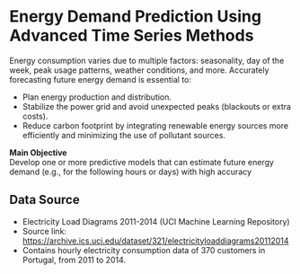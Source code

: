  # Energy Demand Prediction Using Advanced Time Series Methods
Energy consumption varies due to multiple factors: seasonality, day of the week, peak usage patterns, weather conditions, and more. Accurately forecasting future energy demand is essential to:

* Plan energy production and distribution.
* Stabilize the power grid and avoid unexpected peaks (blackouts or extra costs).
* Reduce carbon footprint by integrating renewable energy sources more efficiently and minimizing the use of pollutant sources.

**Main Objective**  
Develop one or more predictive models that can estimate future energy demand (e.g., for the following hours or days) with high accuracy

## Data Source 

- Electricity Load Diagrams 2011-2014 (UCI Machine Learning Repository)
- Source link: https://archive.ics.uci.edu/dataset/321/electricityloaddiagrams20112014
- Contains hourly electricity consumption data of 370 customers in Portugal, from 2011 to 2014.
